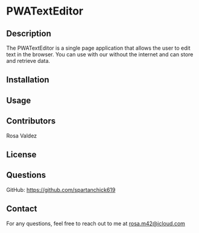 # PWATextEditor

## Description

The PWATextEditor is a single page application that allows the user to edit text in the browser. You can use with our without the internet and can store and retrieve data. 

## Installation

## Usage

## Contributors

Rosa Valdez

## License


## Questions
GitHub: https://github.com/spartanchick619

## Contact

For any questions, feel free to reach out to me at rosa.m42@icloud.com

